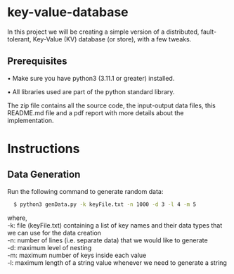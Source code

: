 # key-value-database
In this project we will be creating a simple version of a distributed, fault-tolerant, Key-Value (KV) database (or store), with a few tweaks. 

## Prerequisites
• Make sure you have python3 (3.11.1 or greater) installed. 

• All libraries used are part of the python standard library.

The zip file contains all the source code, the input-output data files, this README.md file and a pdf report with more details about the implementation. 

# Instructions 
## Data Generation 

Run the following command to generate random data:

```bash
  $ python3 genData.py -k keyFile.txt -n 1000 -d 3 -l 4 -m 5
```
where, <br/>
-k: file (keyFile.txt) containing a list of key names and their data types that we can use for the data creation <br/>
-n: number of lines (i.e. separate data) that we would like to generate <br/>
-d: maximum level of nesting <br/>
-m: maximum number of keys inside each value <br/>
-l: maximum length of a string value whenever we need to generate a string <br/>
